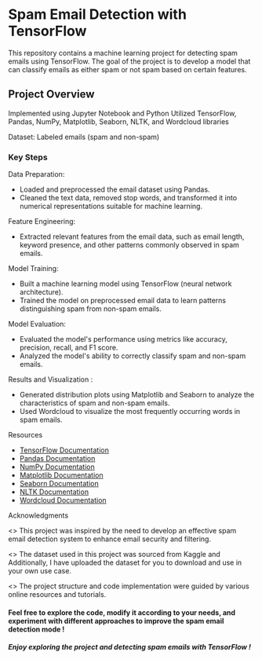 # Spam Email Detection with TensorFlow

This repository contains a machine learning project for detecting spam emails using TensorFlow. The goal of the project is to develop a model that can classify emails as either spam or not spam based on certain features.

## Project Overview

Implemented using Jupyter Notebook and Python
Utilized TensorFlow, Pandas, NumPy, Matplotlib, Seaborn, NLTK, and Wordcloud libraries

  
Dataset: Labeled emails (spam and non-spam)

### Key Steps
Data Preparation:
  * Loaded and preprocessed the email dataset using Pandas.
  * Cleaned the text data, removed stop words, and transformed it into numerical representations suitable for machine learning.

Feature Engineering:

  * Extracted relevant features from the email data, such as email length, keyword presence, and other patterns commonly observed in spam emails.

Model Training:

  * Built a machine learning model using TensorFlow (neural network architecture).
  * Trained the model on preprocessed email data to learn patterns distinguishing spam from non-spam emails.

Model Evaluation:

  * Evaluated the model's performance using metrics like accuracy, precision, recall, and F1 score.
  * Analyzed the model's ability to correctly classify spam and non-spam emails.

Results and Visualization :
  * Generated distribution plots using Matplotlib and Seaborn to analyze the characteristics of spam and non-spam emails.
  * Used Wordcloud to visualize the most frequently occurring words in spam emails.



Resources

  * [TensorFlow Documentation](https://www.tensorflow.org/)
  * [Pandas Documentation](https://pandas.pydata.org/)
  * [NumPy Documentation](https://numpy.org/doc/)
  * [Matplotlib Documentation](https://matplotlib.org/stable/contents.html)
  * [Seaborn Documentation](https://seaborn.pydata.org/)
  * [NLTK Documentation](https://www.nltk.org/)
  * [Wordcloud Documentation](https://amueller.github.io/word_cloud/)


Acknowledgments 

  <> This project was inspired by the need to develop an effective spam email detection system to enhance email security and filtering. 
  
  <> The dataset used in this project was sourced from Kaggle and Additionally, I have uploaded the dataset for you to download and use in your own use case.

  <> The project structure and code implementation were guided by various online resources and tutorials.




#### Feel free to explore the code, modify it according to your needs, and experiment with different approaches to improve the spam email detection mode !

##### Enjoy exploring the project and detecting spam emails with TensorFlow !
